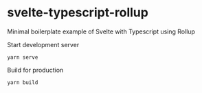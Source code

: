 # svelte-typescript-rollup

Minimal boilerplate example of Svelte with Typescript using Rollup

Start development server
```
yarn serve
```

Build for production
```
yarn build
```
